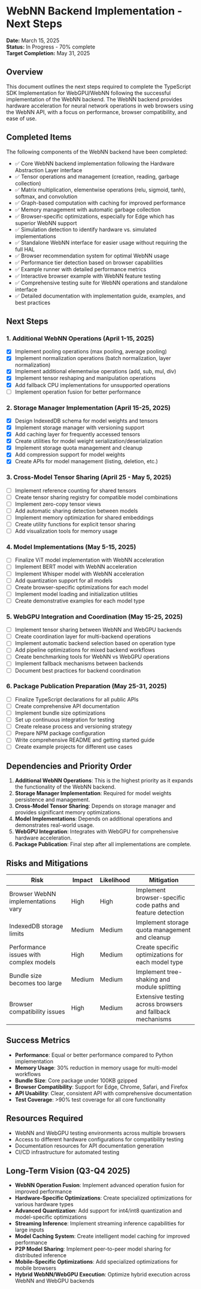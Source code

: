 # WebNN Backend Implementation - Next Steps

**Date:** March 15, 2025  
**Status:** In Progress - 70% complete  
**Target Completion:** May 31, 2025

## Overview

This document outlines the next steps required to complete the TypeScript SDK Implementation for WebGPU/WebNN following the successful implementation of the WebNN backend. The WebNN backend provides hardware acceleration for neural network operations in web browsers using the WebNN API, with a focus on performance, browser compatibility, and ease of use.

## Completed Items

The following components of the WebNN backend have been completed:

- ✅ Core WebNN backend implementation following the Hardware Abstraction Layer interface
- ✅ Tensor operations and management (creation, reading, garbage collection)
- ✅ Matrix multiplication, elementwise operations (relu, sigmoid, tanh), softmax, and convolution
- ✅ Graph-based computation with caching for improved performance
- ✅ Memory management with automatic garbage collection
- ✅ Browser-specific optimizations, especially for Edge which has superior WebNN support
- ✅ Simulation detection to identify hardware vs. simulated implementations
- ✅ Standalone WebNN interface for easier usage without requiring the full HAL
- ✅ Browser recommendation system for optimal WebNN usage
- ✅ Performance tier detection based on browser capabilities
- ✅ Example runner with detailed performance metrics
- ✅ Interactive browser example with WebNN feature testing
- ✅ Comprehensive testing suite for WebNN operations and standalone interface
- ✅ Detailed documentation with implementation guide, examples, and best practices

## Next Steps

### 1. Additional WebNN Operations (April 1-15, 2025)

- [x] Implement pooling operations (max pooling, average pooling)
- [x] Implement normalization operations (batch normalization, layer normalization)
- [x] Implement additional elementwise operations (add, sub, mul, div)
- [x] Implement tensor reshaping and manipulation operations
- [x] Add fallback CPU implementations for unsupported operations
- [ ] Implement operation fusion for better performance

### 2. Storage Manager Implementation (April 15-25, 2025)

- [x] Design IndexedDB schema for model weights and tensors
- [x] Implement storage manager with versioning support
- [x] Add caching layer for frequently accessed tensors
- [x] Create utilities for model weight serialization/deserialization
- [x] Implement storage quota management and cleanup
- [x] Add compression support for model weights
- [x] Create APIs for model management (listing, deletion, etc.)

### 3. Cross-Model Tensor Sharing (April 25 - May 5, 2025)

- [ ] Implement reference counting for shared tensors
- [ ] Create tensor sharing registry for compatible model combinations
- [ ] Implement zero-copy tensor views
- [ ] Add automatic sharing detection between models
- [ ] Implement memory optimization for shared embeddings
- [ ] Create utility functions for explicit tensor sharing
- [ ] Add visualization tools for memory usage

### 4. Model Implementations (May 5-15, 2025)

- [ ] Finalize ViT model implementation with WebNN acceleration
- [ ] Implement BERT model with WebNN acceleration
- [ ] Implement Whisper model with WebNN acceleration
- [ ] Add quantization support for all models
- [ ] Create browser-specific optimizations for each model
- [ ] Implement model loading and initialization utilities
- [ ] Create demonstrative examples for each model type

### 5. WebGPU Integration and Coordination (May 15-25, 2025)

- [ ] Implement tensor sharing between WebNN and WebGPU backends
- [ ] Create coordination layer for multi-backend operations
- [ ] Implement automatic backend selection based on operation type
- [ ] Add pipeline optimizations for mixed backend workflows
- [ ] Create benchmarking tools for WebNN vs WebGPU operations
- [ ] Implement fallback mechanisms between backends
- [ ] Document best practices for backend coordination

### 6. Package Publication Preparation (May 25-31, 2025)

- [ ] Finalize TypeScript declarations for all public APIs
- [ ] Create comprehensive API documentation
- [ ] Implement bundle size optimizations
- [ ] Set up continuous integration for testing
- [ ] Create release process and versioning strategy
- [ ] Prepare NPM package configuration
- [ ] Write comprehensive README and getting started guide
- [ ] Create example projects for different use cases

## Dependencies and Priority Order

1. **Additional WebNN Operations**: This is the highest priority as it expands the functionality of the WebNN backend.
2. **Storage Manager Implementation**: Required for model weights persistence and management.
3. **Cross-Model Tensor Sharing**: Depends on storage manager and provides significant memory optimizations.
4. **Model Implementations**: Depends on additional operations and demonstrates real-world usage.
5. **WebGPU Integration**: Integrates with WebGPU for comprehensive hardware acceleration.
6. **Package Publication**: Final step after all implementations are complete.

## Risks and Mitigations

| Risk | Impact | Likelihood | Mitigation |
|------|--------|------------|------------|
| Browser WebNN implementations vary | High | High | Implement browser-specific code paths and feature detection |
| IndexedDB storage limits | Medium | Medium | Implement storage quota management and cleanup |
| Performance issues with complex models | High | Medium | Create specific optimizations for each model type |
| Bundle size becomes too large | Medium | Medium | Implement tree-shaking and module splitting |
| Browser compatibility issues | High | Medium | Extensive testing across browsers and fallback mechanisms |

## Success Metrics

- **Performance**: Equal or better performance compared to Python implementation
- **Memory Usage**: 30% reduction in memory usage for multi-model workflows
- **Bundle Size**: Core package under 100KB gzipped
- **Browser Compatibility**: Support for Edge, Chrome, Safari, and Firefox
- **API Usability**: Clear, consistent API with comprehensive documentation
- **Test Coverage**: >90% test coverage for all core functionality

## Resources Required

- WebNN and WebGPU testing environments across multiple browsers
- Access to different hardware configurations for compatibility testing
- Documentation resources for API documentation generation
- CI/CD infrastructure for automated testing

## Long-Term Vision (Q3-Q4 2025)

- **WebNN Operation Fusion**: Implement advanced operation fusion for improved performance
- **Hardware-Specific Optimizations**: Create specialized optimizations for various hardware types
- **Advanced Quantization**: Add support for int4/int8 quantization and model-specific optimizations
- **Streaming Inference**: Implement streaming inference capabilities for large inputs
- **Model Caching System**: Create intelligent model caching for improved performance
- **P2P Model Sharing**: Implement peer-to-peer model sharing for distributed inference
- **Mobile-Specific Optimizations**: Add specialized optimizations for mobile browsers
- **Hybrid WebNN/WebGPU Execution**: Optimize hybrid execution across WebNN and WebGPU backends